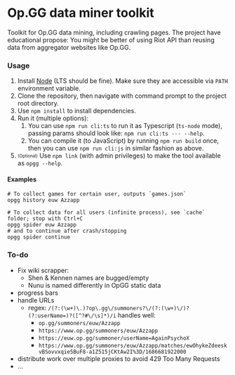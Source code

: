 
# Op.GG data miner toolkit

Toolkit for Op.GG data mining, including crawling pages. The project have educational propose: You might be better of using Riot API than reusing data from aggregator websites like Op.GG.



### Usage

1. Install [Node](https://nodejs.org/en/download/) (LTS should be fine). Make sure they are accessible via `PATH` environment variable.
2. Clone the repository, then navigate with command prompt to the project root directory.
3. Use `npm install` to install dependencies.
4. Run it (multiple options):
	1. You can use `npm run cli:ts` to run it as Typescript (`ts-node` mode), passing params should look like: `npm run cli:ts --- --help`.
	2. You can compile it (to JavaScript) by running `npm run build` once, then you can use `npm run cli:js` in similar fashion as above.
5. <sub><sup>(Optional)</sup></sub> Use `npm link` (with admin privileges) to make the tool available as `opgg --help`.

#### Examples

```properties
# To collect games for certain user, outputs `games.json`
opgg history euw Azzapp

# To collect data for all users (infinite process), see `cache` folder; stop with Ctrl+C
opgg spider euw Azzapp
# and to continue after crash/stopping
opgg spider continue
```



### To-do

+ Fix wiki scrapper:
	+ Shen & Kennen names are bugged/empty
	+ Nunu is named differently in OpGG static data
+ progress bars
+ handle URLs 
	+ regex: `/(?:(\w+)\.)?op\.gg\/summoners?\/(?:(\w+)\/)?(?:userName=)?([^?#\/\s]*)/i` handles well:
		+ `op.gg/summoners/euw/Azzapp`
		+ `https://www.op.gg/summoners/euw/Azzapp`
		+ `https://euw.op.gg/summoner/userName=AgainPsychoX`
		+ `https://www.op.gg/summoners/euw/Azzapp/matches/ewOhykeZdeeskvBSovvxqie5BuF8-a1Z515jCKtAw2I%3D/1686681922000`
+ distribute work over multiple proxies to avoid 429 Too Many Requests 
+ ...


